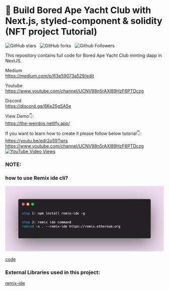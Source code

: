 # 🔴 Build Bored Ape Yacht Club with Next.js, styled-component & solidity (NFT project Tutorial)

![GitHub stars](https://img.shields.io/github/stars/nft-utilz/MD_minting_website_frontend?style=social&logo=ApacheSpark&label=Stars&maxAge=2592000)&nbsp;&nbsp;
![GitHub forks](https://img.shields.io/github/forks/nft-utilz/MD_minting_website_frontend?style=social&logo=KashFlow)&nbsp;&nbsp;
![Github Followers](https://img.shields.io/github/followers/nft-utilz.svg?style=social&label=Follow&maxAge=2592000)&nbsp;&nbsp;<br />

This repository contains full code for Bored Ape Yacht Club minting dapp in NextJS. <br />

Medium <br />
https://medium.com/p/63e59073a529/edit <br />

Youtube <br />
https://www.youtube.com/channel/UCNV98n5rAXl89HzF6PTDczg <br />

Discord <br />
https://discord.gg/6Ke25gSA5e <br />

View Demo👇: <br />
https://the-weirdos.netlify.app/ <br />

If you want to learn how to create it please follow below tutorial👇: <br />
https://youtu.be/edr2o59Twrs <br />
https://www.youtube.com/channel/UCNV98n5rAXl89HzF6PTDczg<br />
[![YouTube Video Views](https://img.shields.io/youtube/views/edr2o59Twrs?style=social)](https://www.youtube.com/channel/UCNV98n5rAXl89HzF6PTDczg)<br />


### NOTE:  <br />
 


 



### how to use Remix ide cli?


![HOME](https://github.com/nft-utilz/MD_minting_website_smart_contract/blob/main/readme-images/carbon%20(7).png)

[code](https://carbon.now.sh/Zf6OO4juwbMX2lFreoiL) <br />



### External Libraries used in this project: 

[remix-ide](https://www.npmjs.com/package/remix-ide) <br />
 

